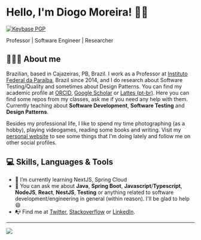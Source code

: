 # Hello, I'm Diogo Moreira! 👋🏻

[![Keybase PGP](https://img.shields.io/keybase/pgp/diogomoreira?style=flat-square)](https://keybase.io/diogomoreira)

Professor | Software Engineer | Researcher

## 🧑🏻‍💻 About me

Brazilian, based in Cajazeiras, PB, Brazil. I work as a Professor at [Instituto Federal da Paraíba](https://ifpb.edu.br), Brazil since 2014, and I do research about Software Testing/Quality and sometimes about Design Patterns. You can find my academic profile at [ORCID](https://orcid.org/0000-0003-1803-6565), [Google Scholar](https://scholar.google.com.br/citations?hl=pt-BR&user=DlSdlvEAAAAJ) or [Lattes (pt-br)](http://buscatextual.cnpq.br/buscatextual/visualizacv.do?id=K4384159A1). Here you can find some repos from my classes, ask me if you need any help with them. Currently teaching about **Software Development**, **Software Testing** and **Design Patterns**.

Besides my professional life, I like to spend my time photographing (as a hobby), playing videogames, reading some books and writing. Visit my [personal website](http://diogodmoreira.com) to see some things that I'm doing lately and follow me on other social profiles.

## 💻 Skills, Languages & Tools

- 🌱 I’m currently learning NextJS, Spring Cloud
- 💬 You can ask me about **Java**, **Spring Boot**, **Javascript**/**Typescript**, **NodeJS**, **React**, **NestJS**, **Testing** or anything related to software development/engineering in general (within reason). I'll be glad to help 😄
- 📭 Find me at [Twitter](https://twitter.com/diogodmoreira), [Stackoverflow](https://stackoverflow.com/users/1541533/diogo-moreira) or [LinkedIn](https://linkedin.com/in/diogodmoreira).

---

[![](https://visitcount.itsvg.in/api?id=diogomoreira&label=Profile%20Views&color=12&icon=5&pretty=true)]()
